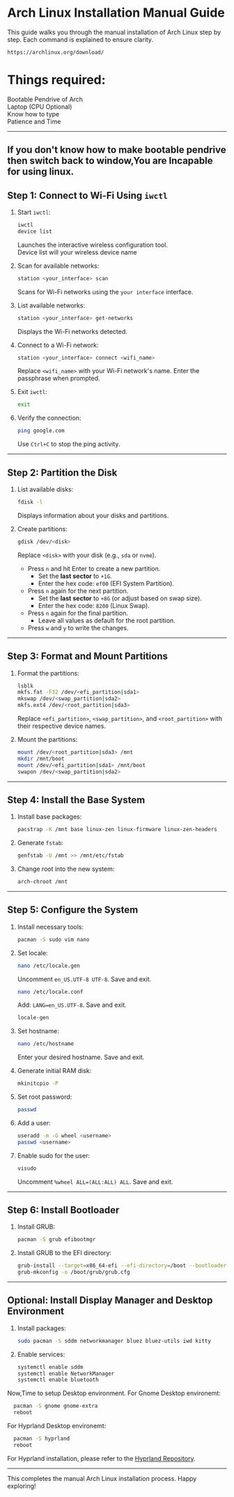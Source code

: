

# Arch Linux Installation Manual Guide

This guide walks you through the manual installation of Arch Linux step by step. Each command is explained to ensure clarity.
```
https://archlinux.org/download/
```

# Things required:

Bootable Pendrive of Arch<br>
Laptop (CPU Optional)<br>
Know how to type<br>
Patience and Time<br>

---
If you don't know how to make bootable pendrive then switch back to window,You are Incapable for using linux.
---

## Step 1: Connect to Wi-Fi Using `iwctl`

1. Start `iwctl`:
   ```bash
   iwctl
   device list
   ```
   Launches the interactive wireless configuration tool.<br>
   Device list will your wireless device name

3. Scan for available networks:
   ```bash
   station <your_interface> scan
   ```
   Scans for Wi-Fi networks using the `your interface` interface.

4. List available networks:
   ```bash
   station <your_interface> get-networks
   ```
   Displays the Wi-Fi networks detected.

5. Connect to a Wi-Fi network:
   ```bash
   station <your_interface> connect <wifi_name>
   ```
   Replace `<wifi_name>` with your Wi-Fi network's name. Enter the passphrase when prompted.

6. Exit `iwctl`:
   ```bash
   exit
   ```

7. Verify the connection:
   ```bash
   ping google.com
   ```
   Use `Ctrl+C` to stop the ping activity.

---

## Step 2: Partition the Disk

1. List available disks:
   ```bash
   fdisk -l
   ```
   Displays information about your disks and partitions.

2. Create partitions:
   ```bash
   gdisk /dev/<disk>
   ```
   Replace `<disk>` with your disk (e.g., `sda` or `nvme`).

   - Press `n` and hit Enter to create a new partition.
     - Set the **last sector** to `+1G`.
     - Enter the hex code: `ef00` (EFI System Partition).
   - Press `n` again for the next partition.
     - Set the **last sector** to `+8G` (or adjust based on swap size).
     - Enter the hex code: `8200` (Linux Swap).
   - Press `n` again for the final partition.
     - Leave all values as default for the root partition.
   - Press `w` and `y` to write the changes.

---

## Step 3: Format and Mount Partitions

1. Format the partitions:
   ```bash
   lsblk
   mkfs.fat -F32 /dev/<efi_partition|sda1>
   mkswap /dev/<swap_partition|sda2>
   mkfs.ext4 /dev/<root_partition|sda3>
   ```
   Replace `<efi_partition>`, `<swap_partition>`, and `<root_partition>` with their respective device names.

2. Mount the partitions:
   ```bash
   mount /dev/<root_partition|sda3> /mnt
   mkdir /mnt/boot
   mount /dev/<efi_partition|sda1> /mnt/boot
   swapon /dev/<swap_partition|sda2>
   ```

---

## Step 4: Install the Base System

1. Install base packages:
   ```bash
   pacstrap -K /mnt base linux-zen linux-firmware linux-zen-headers
   ```

2. Generate `fstab`:
   ```bash
   genfstab -U /mnt >> /mnt/etc/fstab
   ```

3. Change root into the new system:
   ```bash
   arch-chroot /mnt
   ```

---

## Step 5: Configure the System

1. Install necessary tools:
   ```bash
   pacman -S sudo vim nano
   ```

2. Set locale:
   ```bash
   nano /etc/locale.gen
   ```
   Uncomment `en_US.UTF-8 UTF-8`. Save and exit.
   ```bash
   nano /etc/locale.conf
   ```
   Add: `LANG=en_US.UTF-8`. Save and exit.
   ```bash
   locale-gen
   ```

3. Set hostname:
   ```bash
   nano /etc/hostname
   ```
   Enter your desired hostname. Save and exit.

4. Generate initial RAM disk:
   ```bash
   mkinitcpio -P
   ```

5. Set root password:
   ```bash
   passwd
   ```

6. Add a user:
   ```bash
   useradd -m -G wheel <username>
   passwd <username>
   ```

7. Enable sudo for the user:
   ```bash
   visudo
   ```
   Uncomment `%wheel ALL=(ALL:ALL) ALL`. Save and exit.

---

## Step 6: Install Bootloader

1. Install GRUB:
   ```bash
   pacman -S grub efibootmgr
   ```

2. Install GRUB to the EFI directory:
   ```bash
   grub-install --target=x86_64-efi --efi-directory=/boot --bootloader-id=GRUB
   grub-mkconfig -o /boot/grub/grub.cfg
   ```

---

## Optional: Install Display Manager and Desktop Environment

1. Install packages:
   ```bash
   sudo pacman -S sddm networkmanager bluez bluez-utils iwd kitty
   ```

2. Enable services:
   ```bash
   systemctl enable sddm
   systemctl enable NetworkManager
   systemctl enable bluetooth
   ```
Now,Time to setup Desktop environment.
For Gnome Desktop environemt:
 ```bash
   pacman -S gnome gnome-extra
   reboot
   ```
For Hyprland Desktop environemt:
 ```bash
   pacman -S hyprland
   reboot
   ```
For Hyprland installation, please refer to the [Hyprland Repository](#).

---

This completes the manual Arch Linux installation process. Happy exploring!

